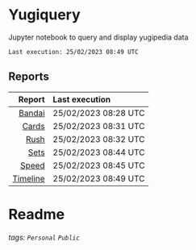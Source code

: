 # Yugiquery
Jupyter notebook to query and display yugipedia data

    Last execution: 25/02/2023 08:49 UTC

## Reports

|                    Report | Last execution       |
| -------------------------:|:-------------------- |
| [Bandai](Bandai.html) | 25/02/2023 08:28 UTC |
| [Cards](Cards.html) | 25/02/2023 08:31 UTC |
| [Rush](Rush.html) | 25/02/2023 08:32 UTC |
| [Sets](Sets.html) | 25/02/2023 08:44 UTC |
| [Speed](Speed.html) | 25/02/2023 08:45 UTC |
| [Timeline](Timeline.html) | 25/02/2023 08:49 UTC |

# Readme

###### tags: `Personal` `Public`
